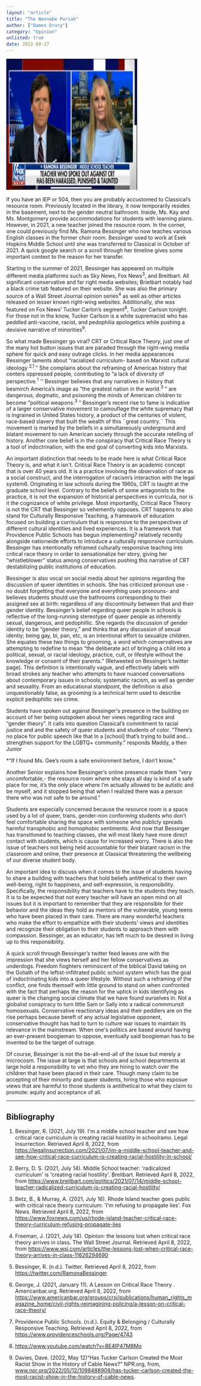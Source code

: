 ```yaml
---
layout: "article"
title: "The Wannabe Pariah"
author: ["Damon Drury"]
category: "Opinion"
unlisted: true
date: 2022-09-27
---
```


![Bessinger Fox News Image](/assets/images/foxnewsbes.png)

If you have an IEP or 504, then you are probably accustomed to Classical’s resource room. Previously located in the library, it now temporarily resides in the basement, next to the gender neutral bathroom. Inside, Ms. Kay and Ms. Montgomery provide accommodations for students with learning plans. However, in 2021, a new teacher joined the resource room. In the corner, one could previously find Ms. Ramona Bessinger who now teaches various English classes in the former choir room. Bessinger used to work at Esek Hopkins Middle School until she was transferred to Classical in October of 2021. A quick google search or a scroll through her timeline gives some important context to the reason for her transfer.

Starting in the summer of 2021, Bessinger has appeared on multiple different media platforms such as Sky News, Fox News<sup>3</sup>, and Breitbart. All significant conservative and far right media websites; Brietbart notably had a black crime tab featured on their website. She was also the primary source of a Wall Street Journal opinion series<sup>4</sup> as well as other articles released on lesser known right-wing websites. Additionally, she was featured on Fox News’ Tucker Carlon’s segment<sup>8</sup>, Tucker Carlson tonight. For those not in the know, Tucker Carlson is a white supremacist who has peddled anti-vaccine, racist, and pedophilia apologetics while pushing a devisive narrative of minorities<sup>9</sup>.

So what made Bessinger go viral? CRT or Critical Race Theory, just one of the many hot button issues that are paraded through the right-wing media sphere for quick and easy outrage clicks. In her media appearances Bessinger laments about “racialized curriculum- based on Marxist cultural ideology <sup>2,1</sup>.” She complains about the reframing of American history that centers oppressed people, contributing to “a lack of diversity of perspective.<sup>1</sup> '' Bessinger believes that any narratives in history that besmirch America’s image as “the greatest nation in the world.<sup>3</sup> ” are dangerous, dogmatic, and poisoning the minds of American children to become “political weapons.<sup>3</sup> ” Bessinger’s recent rise to fame is indicative of a larger conservative movement to camouflage the white supremacy that is ingrained in United States history, a product of the centuries of violent, race-based slavery that built the wealth of this ¨great country.¨ This movement is marked by the beliefs in a simultaneously underground and blatant movement to ruin American society through the accurate retelling of history. Another core belief is in the conspiracy that Critical Race Theory is a tool of indoctrination, with the end goal of converting kids into Marxists.

An important distinction that needs to be made here is what Critical Race Theory is, and what it isn't. Critical Race Theory is an academic concept that is over 40 years old. It is a practice involving the observation of race as a social construct, and the interrogation of racism’s interaction with the legal system6. Originating in law schools during the 1960s, CRT is taught at the graduate school level. Contrary to the beliefs of some antagonists to the practice, it is not the expansion of historical perspectives in curricula, nor is it the cognizance of white privilege. Most importantly, Critical Race Theory is not the CRT that Bessinger so vehemently opposes. CRT happens to also stand for Culturally Responsive Teaching, a framework of education focused on building a curriculum that is responsive to the perspectives of different cultural identities and lived experiences. It is a framework that Providence Public Schools has begun implementing7 relatively recently alongside nationwide efforts to introduce a culturally responsive curriculum. Bessinger has intentionally reframed culturally responsive teaching into critical race theory in order to sensationalize her story, giving her “whistleblower” status among conservatives pushing this narrative of CRT destabilizing public institutions of education.

Bessinger is also vocal on social media about her opinions regarding the discussion of queer identities in schools. She has criticized pronoun use -no doubt forgetting that everyone and everything uses pronouns- and believes students should use the bathrooms corresponding to their assigned sex at birth: regardless of any discontinuity between that and their gender identity. Bessinger’s belief regarding queer people in schools is reflective of the long-running stereotype of queer people as inherently sexual, dangerous, and pedophillic. She regards the discussion of gender identity to be “gender theory,” and thinks that any discussion of sexual identiy; being gay, bi, pan, etc, is an intentional effort to sexualize children. She equates these two things to grooming, a word which conservatives are attempting to redefine to mean “the deliberate act of bringing a child into a political, sexual, or racial ideology, practice, cult, or lifestyle without the knowledge or consent of their parents.” (Retweeted on Bessinger’s twitter page). This definition is intentionally vague, and effectively labels with broad strokes any teacher who attempts to have nuanced conversations about contemporary issues in schools; systematic racism, as well as gender and seuxality. From an educational standpoint, the definition is also unquestionably false, as grooming is a technical term used to describe explicit pedophillic sex crime.

Students have spoken out against Bessinger's presence in the building on account of her being outspoken about her views regarding race and “gender theory”. It calls into question Classical’s commitment to racial justice and and the safety of queer students and students of color. “There’s no place for public speech like that In a [school] that’s trying to build and… strengthen support for the LGBTQ+ community.” responds Maddy, a then Junior

*“If I found Ms. Gee’s room a safe environment before, I don’t know.”

Another Senior explains how Bessinger’s online presence made them “very uncomfortable,- the resource room where she stays all day is kind of a safe place for me, it’s the only place where I’m actually allowed to be autistic and be myself, and it stopped being that when I realized there was a person there who was not safe to be around.”

Students are especially concerned because the resource room is a space used by a lot of queer, trans, gender-non conforming students who don’t feel comfortable sharing the space with someone who publicly spreads harmful transphobic and homophobic sentiments. And now that Bessinger has transitioned to teaching classes, she will most likely have more direct contact with students, which is cause for increased worry. There is also the issue of teachers not being held accountable for their blatant racism in the classroom and online, their presence at Classical threatening the wellbeing of our diverse student body.

An important idea to discuss when it comes to the issue of students having to share a building with teachers that hold beliefs antithetical to their own well-being, right to happiness, and self-expression, is responsibility. Specifically, the responsibility that teachers have to the students they teach. It is to be expected that not every teacher will have an open mind on all issues but it is important to remember that they are responsible for their behavior and the ideas they hold as mentors of the vulnerable, young teens who have been placed in their care. There are many wonderful teachers who make the effort to empathize with their students’ views and identities and recognize their obligation to their students to approach them with compassion. Bessinger, as an educator, has left much to be desired in living up to this responsibility.

A quick scroll through Bessinger’s twitter feed leaves one with the impression that she views herself and her fellow conservatives as underdogs. Freedom fioghters reminsicent of the biblical David taking on the Goliath of the leftist-inflitrated public school system which has the goal of indoctrinating kids into a queer lifestyle. Without such a reframing of the conflict, one finds themself with little ground to stand on when confronted with the fact that perhaps the reason for the uptick in kids identifying as queer is the changing social climate that we have found ourselves in. Not a globalist conspiracy to turn little Sam or Sally into a radical commmunsit homosexuals. Conservative reactionary ideas and their peddlers are on the rise perhaps because bereft of any actual legislative opponent, conservative thought has had to turn to culture war issues to maintain its relevance in the mainstream. When one's politics are based around having an ever-present boogieman to oppose, eventually said boogieman has to be invented to be the target of outrage.

Of course, Bessinger is not the be-all-end-all of the issue but merely a microcosm. The issue at large is that schools and school departments at large hold a responsibility to vet who they are hiring to watch over the children that have been placed in their care. Though many claim to be accepting of their minority and queer students, hiring those who esposue views that are harmful to those students is antithetical to what they claim to promote: equity and acceptance of all.

--- 

## Bibliography

1) Bessinger, R. (2021, July 19). I'm a middle school teacher and see how critical race curriculum is creating racial hostility in schoolramo. Legal Insurrection. Retrieved April 8, 2022, from https://legalinsurrection.com/2021/07/im-a-middle-school-teacher-and-see-how-critical-race-curriculum-is-creating-racial-hostility-in-school/

2) Berry, D. S. (2021, July 14). Middle School teacher: 'radicalized curriculum' is 'creating racial hostility'. Breitbart. Retrieved April 8, 2022, from https://www.breitbart.com/politics/2021/07/14/middle-school-teacher-radicalized-curriculum-is-creating-racial-hostility/

3) Betz, B., & Murray, A. (2021, July 16). Rhode Island teacher goes public with critical race theory curriculum: 'I'm refusing to propagate lies'. Fox News. Retrieved April 8, 2022, from https://www.foxnews.com/us/rhode-island-teacher-critical-race-theory-curriculum-refusing-propagate-lies

4) Freeman, J. (2021, July 14). Opinion: the lessons lost when critical race theory arrives in class. The Wall Street Journal. Retrieved April 8, 2022, from https://www.wsj.com/articles/the-lessons-lost-when-critical-race-theory-arrives-in-class-11626294690

5) Bessinger, R. (n.d.). Twitter. Retrieved April 8, 2022, from https://twitter.com/RamonaBessinger

6) George, J. (2021, January 11). A Lesson on Critical Race Theory . Americanbar.org. Retrieved April 8, 2022, from https://www.americanbar.org/groups/crsj/publications/human_rights_magazine_home/civil-rights-reimagining-policing/a-lesson-on-critical-race-theory/

7) Providence Public Schools. (n.d.). Equity & Belonging / Culturally Responsive Teaching. Retrieved April 8, 2022, from https://www.providenceschools.org/Page/4743

8) https://www.youtube.com/watch?v=8E4IP47M8Mo

9) Davies, Dave. (2022, May 12)“Has Tucker Carlson Created the Most Racist Show in the History of Cable News?” NPR.org, from, www.npr.org/2022/05/12/1098488908/has-tucker-carlson-created-the-most-racist-show-in-the-history-of-cable-news.



